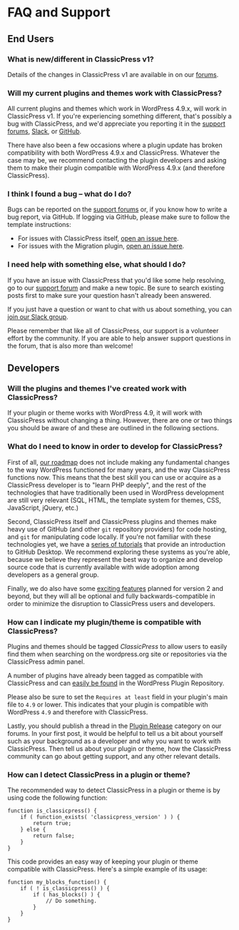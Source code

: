 # FAQ and Support

## End Users

### What is new/different in ClassicPress v1?

Details of the changes in ClassicPress v1 are available in on our [forums](https://forums.classicpress.net/t/classicpress-1-0-0-aurora-release-notes/910).

### Will my current plugins and themes work with ClassicPress?

All current plugins and themes which work in WordPress 4.9.x, will work in ClassicPress v1. If you're experiencing something different, that's possibly a bug with ClassicPress, and we'd appreciate you reporting it in the [support forums](https://forums.classicpress.net/c/support), [Slack](https://www.classicpress.net/join-slack/), or [GitHub](https://github.com/ClassicPress/ClassicPress/issues).

There have also been a few occasions where a plugin update has broken compatibility with both WordPress 4.9.x and ClassicPress. Whatever the case may be, we recommend contacting the plugin developers and asking them to make their plugin compatible with WordPress 4.9.x (and therefore ClassicPress).

### I think I found a bug – what do I do?

Bugs can be reported on the [support forums](https://forums.classicpress.net/c/support) or, if you know how to write a bug report, via GitHub. If logging via GitHub, please make sure to follow the template instructions:

- For issues with ClassicPress itself, [open an issue here](https://github.com/ClassicPress/ClassicPress/issues/new).
- For issues with the Migration plugin, [open an issue here](https://github.com/ClassicPress/ClassicPress-Migration-Plugin/issues/new).

### I need help with something else, what should I do?

If you have an issue with ClassicPress that you'd like some help resolving, go to our [support forum](https://forums.classicpress.net/c/support) and make a new topic. Be sure to search existing posts first to make sure your question hasn't already been answered.

If you just have a question or want to chat with us about something, you can [join our Slack group](https://www.classicpress.net/join-slack/).

Please remember that like all of ClassicPress, our support is a volunteer effort by the community. If you are able to help answer support questions in the forum, that is also more than welcome!


## Developers

### Will the plugins and themes I've created work with ClassicPress?

If your plugin or theme works with WordPress 4.9, it will work with ClassicPress without changing a thing. However, there are one or two things you should be aware of and these are outlined in the following sections.

### What do I need to know in order to develop for ClassicPress?

First of all, [our roadmap](https://www.classicpress.net/roadmap/) does not include making any fundamental changes to the way WordPress functioned for many years, and the way ClassicPress functions now. This means that the best skill you can use or acquire as a ClassicPress developer is to "learn PHP deeply", and the rest of the technologies that have traditionally been used in WordPress development are still very relevant (SQL, HTML, the template system for themes, CSS, JavaScript, jQuery, etc.)

Second, ClassicPress itself and ClassicPress plugins and themes make heavy use of GitHub (and other `git` repository providers) for code hosting, and `git` for manipulating code locally. If you're not familiar with these technologies yet, we have a [series of tutorials](https://www.classicpress.net/blog/github-desktop-a-really-really-simple-tutorial/) that provide an introduction to GitHub Desktop. We recommend exploring these systems as you're able, because we believe they represent the best way to organize and develop source code that is currently available with wide adoption among developers as a general group.

Finally, we do also have some [exciting features](https://www.classicpress.net/roadmap/) planned for version 2 and beyond, but they will all be optional and fully backwards-compatible in order to minimize the disruption to ClassicPress users and developers.

### How can I indicate my plugin/theme is compatible with ClassicPress?

Plugins and themes should be tagged <em>ClassicPress</em> to allow users to easily find them when searching on the wordpress.org site or repositories via the ClassicPress admin panel.

A number of plugins have already been tagged as compatible with ClassicPress and can [easily be found](https://wordpress.org/plugins/search/classicpress/) in the WordPress Plugin Repository.

Please also be sure to set the `Requires at least` field in your plugin's main file to `4.9` or lower. This indicates that your plugin is compatible with WordPress `4.9` and therefore with ClassicPress.

Lastly, you should publish a thread in the [Plugin Release](https://forums.classicpress.net/c/plugins/plugin-release/70) category on our forums. In your first post, it would be helpful to tell us a bit about yourself such as your background as a developer and why you want to work with ClassicPress. Then tell us about your plugin or theme, how the ClassicPress community can go about getting support, and any other relevant details.

### How can I detect ClassicPress in a plugin or theme?

The recommended way to detect ClassicPress in a plugin or theme is by using code the following function:

```
function is_classicpress() {
    if ( function_exists( 'classicpress_version' ) ) {
        return true;
    } else {
        return false;
    }
}
```

This code provides an easy way of keeping your plugin or theme compatible with ClassicPress. Here's a simple example of its usage:

```
function my_blocks_function() {
	if ( ! is_classicpress() ) {
		if ( has_blocks() ) {
			// Do something.
		}
	}
}
```
